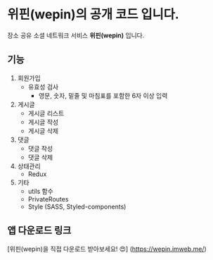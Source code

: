 # 위핀(wepin)의 공개 코드 입니다.

장소 공유 소셜 네트워크 서비스 **위핀(wepin)** 입니다.

## 기능

1.  회원가입
    -   유효성 검사
        -   영문, 숫자, 밑줄 및 마침표를 포함한 6자 이상 입력
2.  게시글
    -   게시글 리스트
    -   게시글 작성
    -   게시글 삭제
3. 댓글
    -   댓글 작성
    -   댓글 삭제
4. 상태관리
    -  Redux
5. 기타
    -  utils 함수
    -  PrivateRoutes
    -  Style (SASS, Styled-components)


## 앱 다운로드 링크

[위핀(wepin)을 직접 다운로드 받아보세요! 😍] (https://wepin.imweb.me/)
